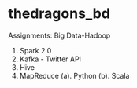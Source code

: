 # thedragons_bd
Assignments: Big Data-Hadoop

1. Spark 2.0
2. Kafka - Twitter API
3. Hive
4. MapReduce
	(a). Python
	(b). Scala
